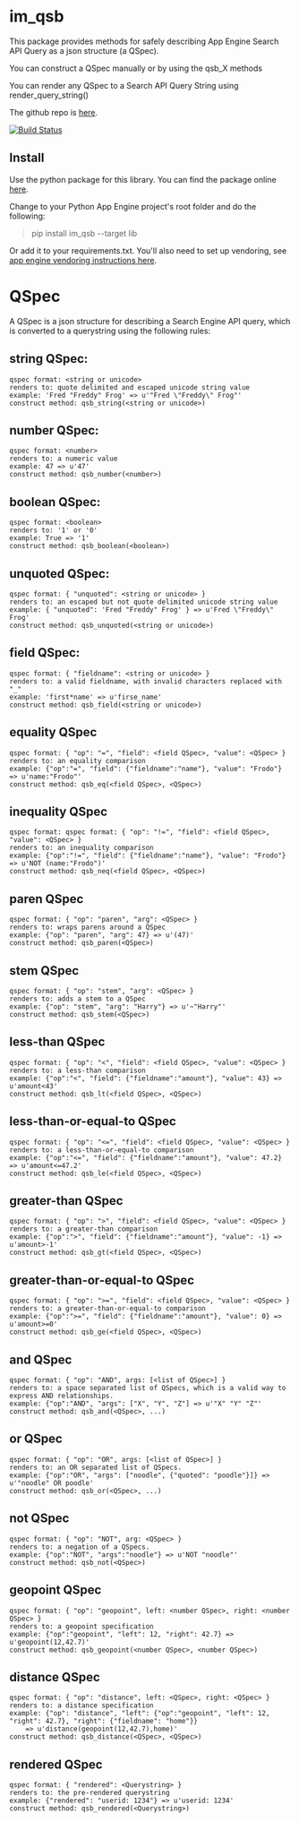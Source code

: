 # im_qsb
This package provides methods for safely describing App Engine Search API Query as a json structure (a QSpec).

You can construct a QSpec manually or by using the qsb_X methods

You can render any QSpec to a Search API Query String using render_query_string()

The github repo is [here](https://github.com/emlynoregan/im_qsb).

[![Build Status](https://travis-ci.org/emlynoregan/im_qsb.svg?branch=master)](https://travis-ci.org/emlynoregan/im_qsb)

## Install 

Use the python package for this library. You can find the package online [here](https://pypi.org/project/im-qsb/).

Change to your Python App Engine project's root folder and do the following:

> pip install im_qsb --target lib

Or add it to your requirements.txt. You'll also need to set up vendoring, see [app engine vendoring instructions here](https://cloud.google.com/appengine/docs/python/tools/using-libraries-python-27).

# QSpec

A QSpec is a json structure for describing a Search Engine API query, which is converted to a querystring using the following rules:

## string QSpec:
	qspec format: <string or unicode>
	renders to: quote delimited and escaped unicode string value 
	example: 'Fred "Freddy" Frog' => u'"Fred \"Freddy\" Frog"'
	construct method: qsb_string(<string or unicode>)

## number QSpec:
	qspec format: <number>
	renders to: a numeric value
	example: 47 => u'47'
	construct method: qsb_number(<number>)

## boolean QSpec:
	qspec format: <boolean>
	renders to: '1' or '0'
	example: True => '1'
	construct method: qsb_boolean(<boolean>)

## unquoted QSpec:
	qspec format: { "unquoted": <string or unicode> }
	renders to: an escaped but not quote delimited unicode string value
	example: { "unquoted": 'Fred "Freddy" Frog' } => u'Fred \"Freddy\" Frog'
	construct method: qsb_unquoted(<string or unicode>)

## field QSpec:
	qspec format: { "fieldname": <string or unicode> }
	renders to: a valid fieldname, with invalid characters replaced with "_"
	example: 'first*name' => u'firse_name'
	construct method: qsb_field(<string or unicode>)

## equality QSpec
	qspec format: { "op": "=", "field": <field QSpec>, "value": <QSpec> }
	renders to: an equality comparison
	example: {"op":"=", "field": {"fieldname":"name"}, "value": "Frodo"} => u'name:"Frodo"'
	construct method: qsb_eq(<field QSpec>, <QSpec>)

## inequality QSpec
	qspec format: qspec format: { "op": "!=", "field": <field QSpec>, "value": <QSpec> }
	renders to: an inequality comparison
	example: {"op":"!=", "field": {"fieldname":"name"}, "value": "Frodo"} => u'NOT (name:"Frodo")'
	construct method: qsb_neq(<field QSpec>, <QSpec>)

## paren QSpec
	qspec format: { "op": "paren", "arg": <QSpec> }
	renders to: wraps parens around a QSpec
	example: {"op": "paren", "arg": 47} => u'(47)'
	construct method: qsb_paren(<QSpec>)

## stem QSpec
	qspec format: { "op": "stem", "arg": <QSpec> }
	renders to: adds a stem to a QSpec
	example: {"op": "stem", "arg": "Harry"} => u'~"Harry"'
	construct method: qsb_stem(<QSpec>)

## less-than QSpec
	qspec format: { "op": "<", "field": <field QSpec>, "value": <QSpec> }
	renders to: a less-than comparison
	example: {"op":"<", "field": {"fieldname":"amount"}, "value": 43} => u'amount<43'
	construct method: qsb_lt(<field QSpec>, <QSpec>)

## less-than-or-equal-to QSpec
	qspec format: { "op": "<=", "field": <field QSpec>, "value": <QSpec> }
	renders to: a less-than-or-equal-to comparison
	example: {"op":"<=", "field": {"fieldname":"amount"}, "value": 47.2} => u'amount<=47.2'
	construct method: qsb_le(<field QSpec>, <QSpec>)

## greater-than QSpec
	qspec format: { "op": ">", "field": <field QSpec>, "value": <QSpec> }
	renders to: a greater-than comparison
	example: {"op":">", "field": {"fieldname":"amount"}, "value": -1} => u'amount>-1'
	construct method: qsb_gt(<field QSpec>, <QSpec>)

## greater-than-or-equal-to QSpec
	qspec format: { "op": ">=", "field": <field QSpec>, "value": <QSpec> }
	renders to: a greater-than-or-equal-to comparison
	example: {"op":">=", "field": {"fieldname":"amount"}, "value": 0} => u'amount>=0'
	construct method: qsb_ge(<field QSpec>, <QSpec>)

## and QSpec
	qspec format: { "op": "AND", args: [<list of QSpec>] }
	renders to: a space separated list of QSpecs, which is a valid way to express AND relationships.
	example: {"op":"AND", "args": ["X", "Y", "Z"] => u'"X" "Y" "Z"'
	construct method: qsb_and(<QSpec>, ...)

## or QSpec
	qspec format: { "op": "OR", args: [<list of QSpec>] }
	renders to: an OR separated list of QSpecs.
	example: {"op":"OR", "args": ["noodle", {"quoted": "poodle"}]} => u'"noodle" OR poodle'
	construct method: qsb_or(<QSpec>, ...)

## not QSpec
	qspec format: { "op": "NOT", arg: <QSpec> }
	renders to: a negation of a QSpecs.
	example: {"op":"NOT", "args":"noodle"} => u'NOT "noodle"'
	construct method: qsb_not(<QSpec>)

## geopoint QSpec
	qspec format: { "op": "geopoint", left: <number QSpec>, right: <number QSpec> }
	renders to: a geopoint specification
	example: {"op":"geopoint", "left": 12, "right": 42.7} => u'geopoint(12,42.7)'
	construct method: qsb_geopoint(<number QSpec>, <number QSpec>)

## distance QSpec
	qspec format: { "op": "distance", left: <QSpec>, right: <QSpec> }
	renders to: a distance specification
	example: {"op": "distance", "left": {"op":"geopoint", "left": 12, "right": 42.7}, "right": {"fieldname": "home"}} 
		=> u'distance(geopoint(12,42.7),home)'
	construct method: qsb_distance(<QSpec>, <QSpec>)

## rendered QSpec
	qspec format: { "rendered": <Querystring> }
	renders to: the pre-rendered querystring
	example: {"rendered": "userid: 1234"} => u'userid: 1234'
	construct method: qsb_rendered(<Querystring>)


